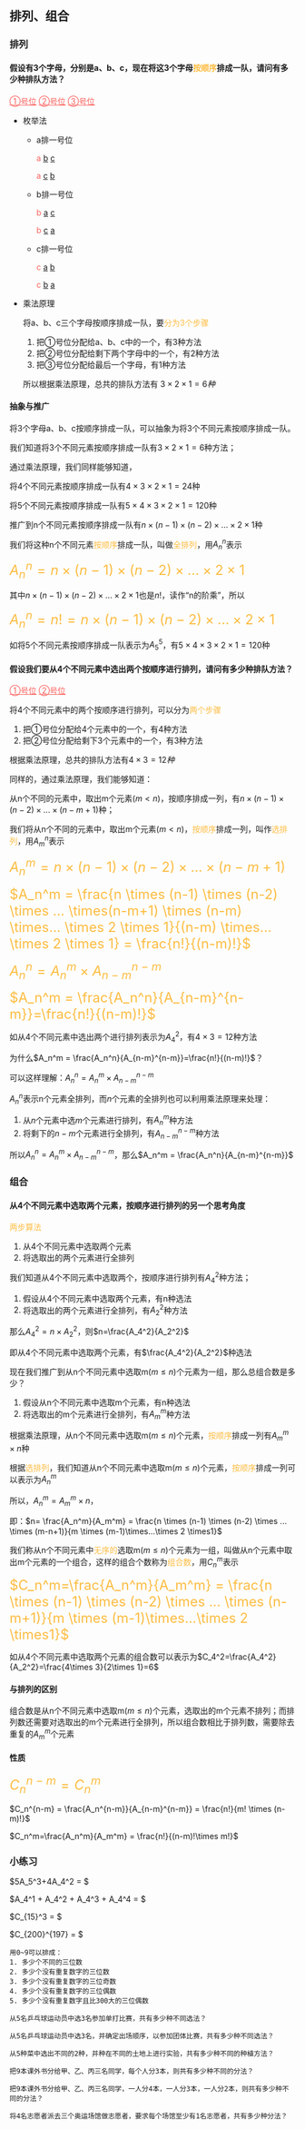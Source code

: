 ## 排列、组合

### 排列

#### 假设有3个字母，分别是a、b、c，现在将这3个字母<font color="#FDBC40">按顺序</font>排成一队，请问有多少种排队方法？

<font color="#FC605C"><u>①号位</u> <u>②号位</u> <u>③号位</u></font>

* 枚举法

  * a排一号位

    <font color="#FC605C">a</font> <u>b</u> <u>c</u>

    <font color="#FC605C">a</font> <u>c</u> <u>b</u>

  * b排一号位

    <font color="#FC605C">b</font> <u>a</u> <u>c</u>

    <font color="#FC605C">b</font> <u>c</u> <u>a</u>

  * c排一号位

    <font color="#FC605C">c</font> <u>a</u> <u>b</u>

    <font color="#FC605C">c</font> <u>b</u> <u>a</u>

* 乘法原理

  将a、b、c三个字母按顺序排成一队，要<font color="#FDBC40">分为3个步骤</font>

  1. 把①号位分配给a、b、c中的一个，有3种方法
  2. 把②号位分配给剩下两个字母中的一个，有2种方法
  3. 把③号位分配给最后一个字母，有1种方法

  所以根据乘法原理，总共的排队方法有 $3\times 2 \times 1 = 6种$

#### 抽象与推广

将3个字母a、b、c按顺序排成一队，可以抽象为将3个不同元素按顺序排成一队。

我们知道将3个不同元素按顺序排成一队有$3\times 2 \times 1 = 6$种方法；

通过乘法原理，我们同样能够知道，

将4个不同元素按顺序排成一队有$4\times 3\times 2 \times 1 = 24$种

将5个不同元素按顺序排成一队有$5 \times 4\times 3\times 2 \times 1 = 120$种

推广到n个不同元素按顺序排成一队有$n \times (n-1) \times (n-2) \times ... \times 2 \times 1$种

我们将这种n个不同元素<font color="#FDBC40">按顺序</font>排成一队，叫做<font color="#FDBC40">全排列</font>，用$A_n^n$表示

<font color="#FDBC40" size="5">$A_n^n = n \times (n-1) \times (n-2) \times ... \times 2 \times 1$​​</font>

其中$n \times (n-1) \times (n-2) \times ... \times 2 \times 1$也是$n!$，读作“n的阶乘”，所以

<font color="#FDBC40" size="5">$A_n^n = n! = n \times (n-1) \times (n-2) \times ... \times 2 \times 1$</font>

如将5个不同元素按顺序排成一队表示为$A_5^5$，有$5 \times 4\times 3\times 2 \times 1 = 120$种



#### 假设我们要从4个不同元素中选出两个按顺序进行排列，请问有多少种排队方法？

<font color="#FC605C"><u>①号位</u> <u>②号位</u> </font>

将4个不同元素中的两个按顺序进行排列，可以分为<font color="#FDBC40">两个步骤</font>

1. 把①号位分配给4个元素中的一个，有4种方法
2. 把②号位分配给剩下3个元素中的一个，有3种方法

根据乘法原理，总共的排队方法有$4\times 3 = 12种$

同样的，通过乘法原理，我们能够知道：

从n个不同的元素中，取出m个元素$(m<n)$，按顺序排成一列，有$n \times (n-1) \times (n-2) \times ... \times (n-m+1)$种；

我们将从n个不同的元素中，取出m个元素$(m<n)$，<font color="#FDBC40">按顺序</font>排成一列，叫作<font color="#FDBC40">选排列</font>，用$A_m^n$表示

<font color="#FDBC40" size="5">$A_n^m = n \times (n-1) \times (n-2) \times ... \times (n-m+1)$​</font>

<font color="#FDBC40" size="5">$A_n^m = \frac{n \times (n-1) \times (n-2) \times ... \times(n-m+1) \times (n-m) \times... \times 2 \times 1}{(n-m) \times... \times 2 \times 1} = \frac{n!}{(n-m)!}$​</font>

<font color="#FDBC40" size="5">$A_n^n =A_n^m \times A_{n-m}^{n-m}$​</font>

<font color="#FDBC40" size="5">$A_n^m = \frac{A_n^n}{A_{n-m}^{n-m}}=\frac{n!}{(n-m)!}$</font>

如从4个不同元素中选出两个进行排列表示为$A_4^2$，有$4\times 3=12$种方法

为什么$A_n^m = \frac{A_n^n}{A_{n-m}^{n-m}}=\frac{n!}{(n-m)!}$？

可以这样理解：$A_n^n = A_n^m\times A_{n-m}^{n-m}$

$A_n^n$表示n个元素全排列，而$n$个元素的全排列也可以利用乘法原理来处理：

1. 从$n$个元素中选$m$个元素进行排列，有$A_n^m$种方法
2. 将剩下的$n-m$个元素进行全排列，有$A_{n-m}^{n-m}$种方法

所以$A_n^n=A_n^m\times A_{n-m}^{n-m}$，那么$A_n^m = \frac{A_n^n}{A_{n-m}^{n-m}}$



### 组合

#### 从4个不同元素中选取两个元素，按顺序进行排列的另一个思考角度

<font color="#FDBC40">两步算法</font>

1. 从4个不同元素中选取两个元素
2. 将选取出的两个元素进行全排列

我们知道从4个不同元素中选取两个，按顺序进行排列有$A_4^2$种方法；

1. 假设从4个不同元素中选取两个元素，有n种选法
2. 将选取出的两个元素进行全排列，有$A_2^2$种方法

那么$A_4^2=n \times A_2^2$，则$n=\frac{A_4^2}{A_2^2}$

即从4个不同元素中选取两个元素，有$\frac{A_4^2}{A_2^2}$种选法



现在我们推广到从n个不同元素中选取m$(m \le n)$个元素为一组，那么总组合数是多少？

1. 假设从n个不同元素中选取m个元素，有n种选法
2. 将选取出的m个元素进行全排列，有$A_m^m$​种方法

根据乘法原理，从n个不同元素中选取m$(m \le n)$个元素，<font color="#FDBC40">按顺序</font>排成一列有$A_m^m \times n$种

根据<font color="#FDBC40">选排列</font>，我们知道从n个不同元素中选取m$(m \le n)$个元素，<font color="#FDBC40">按顺序</font>排成一列可以表示为$A_n^m$

所以，$A_n^m = A_m^m \times n$，

即：$n= \frac{A_n^m}{A_m^m} = \frac{n \times (n-1) \times (n-2) \times ... \times (m-n+1)}{m \times (m-1)\times...\times 2 \times1}$

我们称从n个不同元素中<font color="#FDBC40">无序的</font>选取m$(m \le n)$个元素为一组，叫做从n个元素中取出m个元素的一个组合，这样的组合个数称为<font color="#FDBC40">组合数</font>，用$C_n^m$表示

<font color="#FDBC40" size="5">$C_n^m=\frac{A_n^m}{A_m^m} = \frac{n \times (n-1) \times (n-2) \times ... \times (n-m+1)}{m \times (m-1)\times...\times 2 \times1}$</font>

如从4个不同元素中选取两个元素的组合数可以表示为$C_4^2=\frac{A_4^2}{A_2^2}=\frac{4\times 3}{2\times 1}=6$



#### 与排列的区别

组合数是从n个不同元素中选取m$(m \le n)$个元素，选取出的m个元素不排列；而排列数还需要对选取出的m个元素进行全排列，所以组合数相比于排列数，需要除去重复的$A_m^m$个元素



#### 性质

<font color="#FDBC40" size="5">$C_n^{n-m} = C_n^m$​</font>

$C_n^{n-m} = \frac{A_n^{n-m}}{A_{n-m}^{n-m}} = \frac{n!}{m! \times (n-m)!}$​

$C_n^m=\frac{A_n^m}{A_m^m} = \frac{n!}{(n-m)!\times m!}$



### 小练习

$5A_5^3+4A_4^2 = $

$A_4^1 + A_4^2 + A_4^3 + A_4^4 = $

$C_{15}^3 = $

$C_{200}^{197} = $​

```
用0~9可以排成：
1. 多少个不同的三位数
2. 多少个没有重复数字的三位数
3. 多少个没有重复数字的三位奇数
4. 多少个没有重复数字的三位偶数
5. 多少个没有重复数字且比300大的三位偶数
```

```
从5名乒乓球运动员中选3名参加单打比赛，共有多少种不同选法？
```

```
从5名乒乓球运动员中选3名，并确定出场顺序，以参加团体比赛，共有多少种不同选法？
```

```
从5种菜中选出不同的2种，并种在不同的土地上进行实验，共有多少种不同的种植方法？
```

```
把9本课外书分给甲、乙、丙三名同学，每个人分3本，则共有多少种不同的分法？
```

```
把9本课外书分给甲、乙、丙三名同学，一人分4本，一人分3本，一人分2本，则共有多少种不同的分法？
```

```
将4名志愿者派去三个奥运场馆做志愿者，要求每个场馆至少有1名志愿者，共有多少种分法？
```



